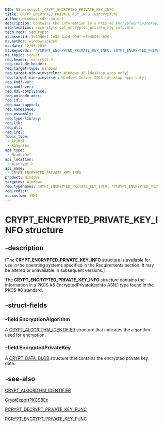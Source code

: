 ```yaml
---
UID: NS:wincrypt._CRYPT_ENCRYPTED_PRIVATE_KEY_INFO
title: CRYPT_ENCRYPTED_PRIVATE_KEY_INFO (wincrypt.h)
author: windows-sdk-content
description: Contains the information in a PKCS #8 EncryptedPrivateKeyInfo ASN.1 type found in the PKCS #8 standard.
old-location: security\crypt_encrypted_private_key_info.htm
tech.root: SecCrypto
ms.assetid: 5e80d6d1-2e38-4a2d-90df-e6e4000cd626
ms.author: windowssdkdev
ms.date: 12/05/2018
ms.keywords: "*PCRYPT_ENCRYPTED_PRIVATE_KEY_INFO, CRYPT_ENCRYPTED_PRIVATE_KEY_INFO, CRYPT_ENCRYPTED_PRIVATE_KEY_INFO structure [Security], PCRYPT_ENCRYPTED_PRIVATE_KEY_INFO, PCRYPT_ENCRYPTED_PRIVATE_KEY_INFO structure pointer [Security], security.crypt_encrypted_private_key_info, wincrypt/CRYPT_ENCRYPTED_PRIVATE_KEY_INFO, wincrypt/PCRYPT_ENCRYPTED_PRIVATE_KEY_INFO"
ms.topic: struct
req.header: wincrypt.h
req.include-header: 
req.target-type: Windows
req.target-min-winverclnt: Windows XP [desktop apps only]
req.target-min-winversvr: Windows Server 2003 [desktop apps only]
req.kmdf-ver: 
req.umdf-ver: 
req.ddi-compliance: 
req.unicode-ansi: 
req.idl: 
req.max-support: 
req.namespace: 
req.assembly: 
req.type-library: 
req.lib: 
req.dll: 
req.irql: 
topic_type:
 - APIRef
 - kbSyntax
api_type:
 - HeaderDef
api_location:
 - Wincrypt.h
api_name:
 - CRYPT_ENCRYPTED_PRIVATE_KEY_INFO
product: Windows
targetos: Windows
req.typenames: CRYPT_ENCRYPTED_PRIVATE_KEY_INFO, *PCRYPT_ENCRYPTED_PRIVATE_KEY_INFO
req.redist: 
ms.custom: 19H1
---
```


# CRYPT_ENCRYPTED_PRIVATE_KEY_INFO structure


## -description


<p class="CCE_Message">[The <b>CRYPT_ENCRYPTED_PRIVATE_KEY_INFO</b> structure is available for use in the operating systems specified in the Requirements section. It may be altered or unavailable in subsequent versions.]

The <b>CRYPT_ENCRYPTED_PRIVATE_KEY_INFO</b> structure contains the information in a PKCS #8
EncryptedPrivateKeyInfo ASN.1 type found in the PKCS #8 standard.


## -struct-fields




### -field EncryptionAlgorithm

A <a href="https://docs.microsoft.com/windows/desktop/api/wincrypt/ns-wincrypt-_crypt_algorithm_identifier">CRYPT_ALGORITHM_IDENTIFIER</a> structure that indicates the algorithm used for encryption.


### -field EncryptedPrivateKey

A <a href="https://docs.microsoft.com/previous-versions/windows/desktop/legacy/aa381414(v=vs.85)">CRYPT_DATA_BLOB</a> structure that contains the encrypted private key data.


## -see-also




<a href="https://docs.microsoft.com/windows/desktop/api/wincrypt/ns-wincrypt-_crypt_algorithm_identifier">CRYPT_ALGORITHM_IDENTIFIER</a>



<a href="https://docs.microsoft.com/windows/desktop/api/wincrypt/nf-wincrypt-cryptexportpkcs8ex">CryptExportPKCS8Ex</a>



<a href="https://docs.microsoft.com/windows/desktop/api/wincrypt/nc-wincrypt-pcrypt_decrypt_private_key_func">PCRYPT_DECRYPT_PRIVATE_KEY_FUNC</a>



<a href="https://docs.microsoft.com/windows/desktop/api/wincrypt/nc-wincrypt-pcrypt_encrypt_private_key_func">PCRYPT_ENCRYPT_PRIVATE_KEY_FUNC</a>
 

 

